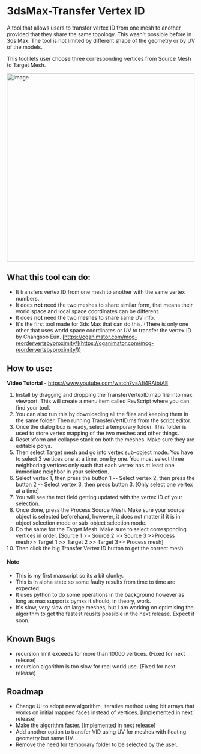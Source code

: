 # 3dsMax-Transfer Vertex ID

A tool that allows users to transfer vertex ID from one mesh to another provided that they share the same topology. This wasn't possible before in 3ds Max. 
The tool is not limited by different shape of the geometry or by UV of the models.

This tool lets user choose three corresponding vertices from Source Mesh to Target Mesh.

<img width="500" alt="image" src="https://github.com/revoconner/3dsMax-TransferVertexID/assets/88772846/bfa41c30-3f7c-45e1-8dcb-aa95e4da681d">


## What this tool can do:

* It transfers vertex ID from one mesh to another with the same vertex numbers.
* It does **not** need the two meshes to share similar form, that means their world space and local space coordinates can be different.
* It does **not** need the two meshes to share same UV info.
* It's the first tool made for 3ds Max that can do this.  (There is only one other that uses world space coordinates or UV to transfer the vertex ID by Changsoo Eun. [https://cganimator.com/mcg-reordervertsbyproximity/](https://cganimator.com/mcg-reordervertsbyproximity/))

## How to use:

**Video Tutorial** - https://www.youtube.com/watch?v=Afi4RAibtAE

1. Install by dragging and dropping the TransferVertexID.mzp file into max viewport. This will create a menu item called RevScript where you can find your tool.
2. You can also run this by downloading all the files and keeping them in the same folder. Then running TransferVertID.ms from the script editor.
3. Once the dialog box is ready, select a temporary folder. This folder is used to store vertex mapping of the two meshes and other things.
4. Reset xform and collapse stack on both the meshes. Make sure they are editable polys.
5. Then select Target mesh and go into vertex sub-object mode. You have to select 3 vertices one at a time, one by one. You must select three neighboring vertices only such that each vertex has at least one immediate neighbor in your selection.
6. Select vertex 1, then press the button 1 -- Select vertex 2, then press the button 2 -- Select vertex 3, then press button 3. [Only select one vertex at a time]
7. You will see the text field getting updated with the vertex ID of your selection.
8. Once done, press the Process Source Mesh. Make sure your source object is selected beforehand, however, it does not matter if it is in object selection mode or sub-object selection mode.
9. Do the same for the Target Mesh. Make sure to select corresponding vertices in order. [Source 1 >> Source 2 >> Source 3 >>Process mesh>> Target 1 >> Target 2 >> Target 3>> Process mesh]
10. Then click the big Transfer Vertex ID button to get the correct mesh.


#### Note

* This is my first maxscript so its a bit clunky.
* This is in alpha state so some faulty results from time to time are expected.
* It uses python to do some operations in the background however as long as max supports pymxs it should, in theory, work.
* It's slow, very slow on large meshes, but I am working on optimising the algorithm to get the fastest reuslts possible in the next release. Expect it soon. 

## Known Bugs
* recursion limit exceeds for more than 10000 vertices. (Fixed for next release)
* recursion algorithm is too slow for real world use. (Fixed for next release)

## Roadmap
* Change UI to adopt new algorithm, iterative method using bit arrays that works on initial mapped faces instead of vertices. [Implemented in next release]
* Make the algorithm faster. [Implemented in next release]
* Add another option to transfer VID using UV for meshes with floating geometry but same UV.
* Remove the need for temporary folder to be selected by the user.
